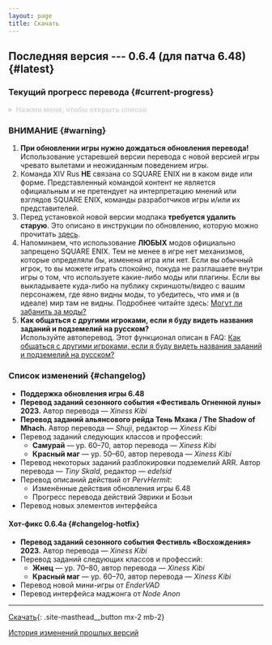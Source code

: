 ```yaml
---
layout: page
title: Скачать
---
```


## Последняя версия --- 0.6.4 (для патча 6.48) {#latest}

<!-- **ВНИМАНИЕ!**\
Модификация временно недоступна для скачивания, пока мы не обновим её для новой версии игры **6.4**. -->

### Текущий прогресс перевода {#current-progress}

<details style="color: #d8d8d8">
  <summary><b>Нажми меня, чтобы открыть список</b>
  </summary>

  * Значительная часть интерфейса
  * Основной сюжет:
    * **A Realm Reborn**, включая задания между ARR и HW (патчи игры --- 2.0--2.58)
    * **Heavensward**, включая задания между HW и SB (патчи игры --- 3.0--3.58)
	* **Stormblood**, включая задания между SB и ShB (патч игры --- 4.0--4.58)
	* **Shadowbringers**, до задания <<Shadowbringers>> / <<Царство теней>> (патч игры --- 5.0)
  * Хроники новой эры:
    * **Кристальная башня** (*Crystal Tower*)
	* **Тень Мхака** (*The Shadow of Mhach*)
  * Задания классов и профессий:
    * **Арканист** (*Arcanist*) --- ур. 1--30
    * **Учёный** (*Scholar*) --- ур. 30--50
	* **Гладиатор** / **Паладин** (*Gladiator* / *Paladin*) --- ур. 1--50
    * **Борец** / **Монах** (*Pugilist* / *Monk*) --- ур. 1--60
	* **Мародёр** / **Воин** (*Marauder* / *Warrior*) --- ур. 1--50
    * **Копейщик** / **Драгун** (*Lancer* / *Dragoon*) --- ур. 1--50
    * **Лучник** / **Бард** (*Archer* / *Bard*) --- ур. 1--50
    * **Разбойник** (*Rogue*) --- ур. 1--30
    * **Оккультист** / **Чёрный маг** (*Thaumaturge* / *Black Mage*) --- ур. 1--50
    * **Элементалист** / **Белый маг** (*Conjurer* / *White Mage*) --- ур. 1--50
    * **Тёмный рыцарь** (*Dark Knight*) --- ур. 30--60
    * **Самурай** (*Samurai*) --- ур. 50--70
	* **Красный маг** (*Red Mage*) --- ур. 50--70
	* **Жнец** (*Reaper*) --- ур. 70--80
    * **Алхимик** (*Alchemist*) --- ур. 1--50
  * **Все текущие описания действий и навыков боевых классов/профессий (PvE и PvP)**
    * Статус-эффекты пока переведены частично
	* Описания шкал профессий в процессе перевода
  * **Все текущие описания действий и навыков ремесленников и собирателей**
    * Статус-эффекты пока не переведены

  Также по возможности стараемся переводить задания грядущих и текущих сезонных событий.
</details>

### ВНИМАНИЕ {#warning}

1. **При обновлении игры нужно дождаться обновления перевода!**\
   Использование устаревшей версии перевода с новой версией игры чревато вылетами и неожиданным поведением игры.
2. Команда XIV Rus **НЕ** связана со SQUARE ENIX ни в каком виде или форме. Представленный командой контент не является официальным и не претендует на интерпретацию мнений или взглядов SQUARE ENIX, команды разработчиков игры и/или их представителей.
3. Перед установкой новой версии модпака **требуется удалить старую**. Это описано в инструкции по обновлению, которую можно прочитать [здесь](/guide/update).
4. Напоминаем, что использование **ЛЮБЫХ** модов официально запрещено SQUARE ENIX. Тем не менее в игре нет механизмов, которые определяли бы, изменена игра или нет. Если вы обычный игрок, то вы можете играть спокойно, покуда не разглашаете внутри игры о том, что используете какие-либо моды или плагины. Если вы выкладываете куда-либо на публику скриншоты/видео с вашим персонажем, где явно видны моды, то убедитесь, что имя и (в идеале) мир там не видны. Подробнее читайте здесь: [Могут ли забанить за моды?](/faq#q-is-using-mods-a-bannable-offense)
5. **Как общаться с другими игроками, если я буду видеть названия заданий и подземелий на русском?**\
   Используйте автоперевод. Этот функционал описан в FAQ: [Как общаться с другими игроками, если я буду видеть названия заданий и подземелий на русском?](/faq#q-how-to-speak-with-other-players)

### Список изменений {#changelog}

* **Поддержка обновления игры 6.48**
* **Перевод заданий сезонного события «Фестиваль Огненной луны» 2023.** Автор перевода — _Xiness Kibi_
* **Перевод заданий альянсового рейда Тень Мхака / The Shadow of Mhach.** Автор перевода — _Shuji_, редактор — _Xiness Kibi_
* Перевод заданий следующих классов и профессий:
  * **Самурай** — ур. 60–70, автор перевода — _Xiness Kibi_
  * **Красный маг** — ур. 50–60, автор перевода — _Xiness Kibi_
* Перевод некоторых заданий разблокировки подземелий ARR. Автор перевода — _Tiny Skald_, редактор — _edelsid_
* Перевод описаний действий от _PervHermit_:
  * Изменённые действия обновления игры 6.48
  * Прогресс перевода действий Эврики и Бозьи
* Перевод новых элементов интерфейса

#### Хот-фикс 0.6.4a {#changelog-hotfix}

* **Перевод заданий сезонного события Фестивль «Восхождения» 2023.** Автор перевода — _Xiness Kibi_
* Перевод заданий следующих классов и профессий:
  * **Жнец** — ур. 70–80, автор перевода — _Xiness Kibi_
  * **Красный маг** — ур. 60–70, автор перевода — _Xiness Kibi_
* Перевод новой мини-игры от _EnderVAD_
* Перевод интерфейса маджонга от _Node Anon_

---

<!-- **Скачивание временно недоступно,\
ожидайте обновления модификации\
под новую версию игры (6.4).** -->

[Скачать](https://github.com/xivrus/xiv_ru_weblate/releases/latest/download/release.pmp){: .site-masthead__button mx-2 mb-2}

[История изменений прошлых версий](/changelog)
